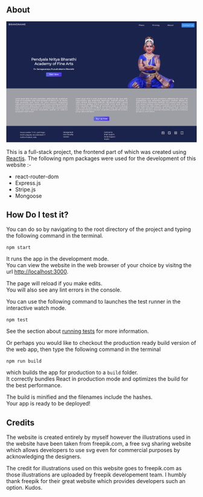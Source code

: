 ## About

![Website Preview](./website-preview.png)

This is a full-stack project, the frontend part of which was created using [Reactjs](https://reactjs.org/).
The following npm packages were used for the development of this website :-
- react-router-dom
- Express.js
- Stripe.js
- Mongoose 

## How Do I test it?

You can do so by navigating to the root directory of the project and typing the following command in the terminal.

    npm start

It runs the app in the development mode.<br />
You can view the website in the web browser of your choice by visitng the url [http://localhost:3000](http://localhost:3000).

The page will reload if you make edits.<br />
You will also see any lint errors in the console.

You can use the following command to launches the test runner in the interactive watch mode.

    npm test

See the section about [running tests](https://facebook.github.io/create-react-app/docs/running-tests) for more information.

Or perhaps you would like to checkout the production ready build version of the web app, then type the following command in the terminal
    
    npm run build

which builds the app for production to a `build` folder.<br />
It correctly bundles React in production mode and optimizes the build for the best performance.

The build is minified and the filenames include the hashes.<br />
Your app is ready to be deployed!

## Credits
The website is created entirely by myself however the illustrations used in the website have been taken from freepik.com, a free svg sharing website which allows developers to use svg even for commercial purposes by acknowledging the designers.

The credit for illustrations used on this website goes to freepik.com as those illustrations are uploaded by freepik developement team. I humbly thank freepik for their great website which provides developers such an option. Kudos.